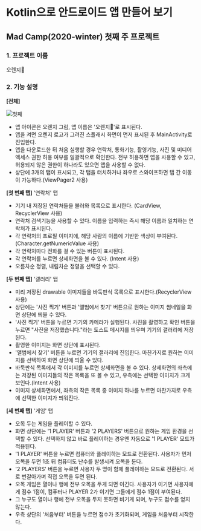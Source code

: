 # Kotlin으로 안드로이드 앱 만들어 보기

## Mad Camp(2020-winter) 첫째 주 프로젝트

### 1. 프로젝트 이름

오렌지:tangerine:

### 2. 기능 설명

**[전체]**

![첫째](https://user-images.githubusercontent.com/18097984/108346391-ab1a1580-7222-11eb-963e-59f1414110b4.gif)

- 앱 아이콘은 오렌지 그림, 앱 이름은 '오렌지:tangerine:'로 표시된다.
- 앱을 켜면 오렌지 로고가 그려진 스플래시 화면이 먼저 표시된 후 MainActivity로 진입한다.
- 앱을 다운로드한 뒤 처음 실행할 경우 연락처, 통화기능, 촬영기능, 사진 및 미디어 엑세스 권한 허용 여부를 일괄적으로 확인한다. 전부 허용하면 앱을 사용할 수 있고, 허용되지 않은 권한이 하나라도 있으면 앱을 사용할 수 없다.
- 상단에 3개의 탭이 표시되고, 각 탭을 터치하거나 좌우로 스와이프하면 탭 간 이동이 가능하다.(ViewPager2 사용)

**[첫 번째 탭]** '연락처' 탭

- 기기 내 저장된 연락처들을 불러와 목록으로 표시한다. (CardView, RecyclerView 사용)
- 연락처 검색기능을 사용할 수 있다. 이름을 입력하는 즉시 해당 이름과 일치하는 연락처가 표시된다.
- 각 연락처의 프로필 이미지에, 해당 사람의 이름에 기반한 색상이 부여된다. (Character.getNumericValue 사용)
- 각 연락처마다 전화를 걸 수 있는 버튼이 표시된다.
- 각 연락처를 누르면 상세화면을 볼 수 있다. (Intent 사용)
- 오름차순 정렬, 내림차순 정렬을 선택할 수 있다.

**[두 번째 탭]** '갤러리' 탭

- 미리 저장된 drawable 이미지들을 바둑판식 목록으로 표시한다.(RecyclerView 사용)
- 상단에는 '사진 찍기' 버튼과 '앨범에서 찾기' 버튼으로 원하는 이미지 썸네일을 화면 상단에 띄울 수 있다.
- '사진 찍기' 버튼을 누르면 기기의 카메라가 실행된다. 사진을 촬영하고 확인 버튼을 누르면 "사진을 저장했습니다."라는 토스트 메시지를 띄우며 기기의 갤러리에 저장된다.
- 촬영한 이미지는 화면 상단에 표시된다.
- '앨범에서 찾기' 버튼을 누르면 기기의 갤러리에 진입한다. 마찬가지로 원하는 이미지를 선택하여 화면 상단에 띄울 수 있다.
- 바둑판식 목록에서 각 이미지를 누르면 상세화면을 볼 수 있다. 상세화면의 좌측에는 저장된 이미지들의 작은 목록을 또 볼 수 있고, 우측에는 선택한 이미지가 크게 보인다.(Intent 사용)
- 이미지 상세화면에서, 좌측의 작은 목록 중 이미지 하나를 누르면 마찬가지로 우측에 선택한 이미지가 띄워진다.

**[세 번째 탭]** '게임' 탭

- 오목 두는 게임을 플레이할 수 있다.
- 화면 상단에는 '1 PLAYER' 버튼과 '2 PLAYERS' 버튼으로 원하는 게임 환경을 선택할 수 있다. 선택하지 않고 바로 플레이하는 경우엔 자동으로 '1 PLAYER' 모드가 적용된다.
- '1 PLAYER' 버튼을 누르면 컴퓨터와 플레이하는 모드로 전환된다. 사용자가 먼저 오목을 두면 1초 뒤 컴퓨터도 난수를 발생시켜 오목을 둔다.
- '2 PLAYERS' 버튼을 누르면 사용자 두 명이 함께 플레이하는 모드로 전환된다. 서로 번갈아가며 직접 오목을 두면 된다.
- 오목 게임은 열이나 행에 전부 오목을 두게 되면 이긴다. 사용자가 이기면 사용자에게 점수 1점이, 컴퓨터나 PLAYER 2가 이기면 그들에게 점수 1점이 부여된다.
- 그 누구도 열이나 행에 전부 오목을 두지 못하면 비기게 되며, 누구도 점수를 얻지 않는다.
- 우측 상단의 '처음부터' 버튼을 누르면 점수가 초기화되며, 게임을 처음부터 시작한다.
